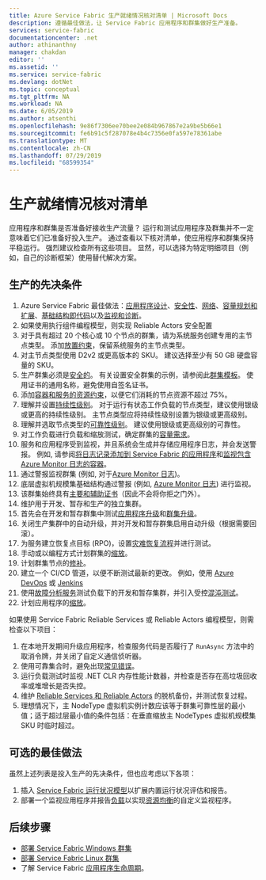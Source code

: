 ```yaml
---
title: Azure Service Fabric 生产就绪情况核对清单 | Microsoft Docs
description: 遵循最佳做法，让 Service Fabric 应用程序和群集做好生产准备。
services: service-fabric
documentationcenter: .net
author: athinanthny
manager: chakdan
editor: ''
ms.assetid: ''
ms.service: service-fabric
ms.devlang: dotNet
ms.topic: conceptual
ms.tgt_pltfrm: NA
ms.workload: NA
ms.date: 6/05/2019
ms.author: atsenthi
ms.openlocfilehash: 9e86f7306ee70bee2e084b967867e2a9be5b66e1
ms.sourcegitcommit: fe6b91c5f287078e4b4c7356e0fa597e78361abe
ms.translationtype: MT
ms.contentlocale: zh-CN
ms.lasthandoff: 07/29/2019
ms.locfileid: "68599354"
---
```

# <a name="production-readiness-checklist"></a>生产就绪情况核对清单

应用程序和群集是否准备好接收生产流量？ 运行和测试应用程序及群集并不一定意味着它们已准备好投入生产。 通过查看以下核对清单，使应用程序和群集保持平稳运行。 强烈建议检查所有这些项目。 显然，可以选择为特定明细项目（例如，自己的诊断框架）使用替代解决方案。


## <a name="prerequisites-for-production"></a>生产的先决条件
1. Azure Service Fabric 最佳做法：[应用程序设计](./service-fabric-best-practices-applications.md)、[安全性](./service-fabric-best-practices-security.md)、[网络](./service-fabric-best-practices-networking.md)、[容量规划和扩展](./service-fabric-best-practices-capacity-scaling.md)、[基础结构即代码](./service-fabric-best-practices-infrastructure-as-code.md)以及[监视和诊断](./service-fabric-best-practices-monitoring.md)。 
1. 如果使用执行组件编程模型，则实现 Reliable Actors 安全配置
1. 对于具有超过 20 个核心或 10 个节点的群集，请为系统服务创建专用的主节点类型。 添加[放置约束](service-fabric-cluster-resource-manager-advanced-placement-rules-placement-policies.md)，保留系统服务的主节点类型。
1. 对主节点类型使用 D2v2 或更高版本的 SKU。 建议选择至少有 50 GB 硬盘容量的 SKU。
1. 生产群集必须是[安全的](service-fabric-cluster-security.md)。 有关设置安全群集的示例，请参阅此[群集模板](https://github.com/Azure-Samples/service-fabric-cluster-templates/tree/master/7-VM-Windows-3-NodeTypes-Secure-NSG)。 使用证书的通用名称，避免使用自签名证书。
1. 添加[容器和服务的资源约束](service-fabric-resource-governance.md)，以便它们消耗的节点资源不超过 75%。 
1. 理解并设置[持续性级别](service-fabric-cluster-capacity.md#the-durability-characteristics-of-the-cluster)。 对于运行有状态工作负载的节点类型，建议使用银级或更高的持续性级别。 主节点类型应将持续性级别设置为银级或更高级别。
1. 理解并选取节点类型的[可靠性级别](service-fabric-cluster-capacity.md#the-reliability-characteristics-of-the-cluster)。 建议使用银级或更高级别的可靠性。
1. 对工作负载进行负载和缩放测试，确定群集的[容量需求](service-fabric-cluster-capacity.md)。 
1. 服务和应用程序受到监视，并且系统会生成并存储应用程序日志，并会发送警报。 例如, 请参阅[将日志记录添加到 Service Fabric 的应用程序](service-fabric-how-to-diagnostics-log.md)和[监视包含 Azure Monitor 日志的容器](service-fabric-diagnostics-oms-containers.md)。
1. 通过警报监视群集 (例如, 对于[Azure Monitor 日志](service-fabric-diagnostics-event-analysis-oms.md))。 
1. 底层虚拟机规模集基础结构通过警报 (例如, [Azure Monitor 日志](service-fabric-diagnostics-oms-agent.md)) 进行监视。
1. 该群集始终具有[主要和辅助证书](service-fabric-cluster-security-update-certs-azure.md)（因此不会将你拒之门外）。
1. 维护用于开发、暂存和生产的独立集群。 
1. 首先会在开发和暂存群集中测试[应用程序升级](service-fabric-application-upgrade.md)和[群集升级](service-fabric-tutorial-upgrade-cluster.md)。 
1. 关闭生产集群中的自动升级，并对开发和暂存群集启用自动升级（根据需要回滚）。 
1. 为服务建立恢复点目标 (RPO)，设置[灾难恢复流程](service-fabric-disaster-recovery.md)并进行测试。
1. 手动或以编程方式计划群集的[缩放](service-fabric-cluster-scaling.md)。
1. 计划群集节点的[修补](service-fabric-patch-orchestration-application.md)。 
1. 建立一个 CI/CD 管道，以便不断测试最新的更改。 例如，使用 [Azure DevOps](service-fabric-tutorial-deploy-app-with-cicd-vsts.md) 或 [Jenkins](service-fabric-cicd-your-linux-applications-with-jenkins.md)
1. 使用[故障分析服务](service-fabric-testability-overview.md)测试负载下的开发和暂存集群，并引入受控[混沌测试](service-fabric-controlled-chaos.md)。 
1. 计划应用程序的[缩放](service-fabric-concepts-scalability.md)。 


如果使用 Service Fabric Reliable Services 或 Reliable Actors 编程模型，则需检查以下项目：
1. 在本地开发期间升级应用程序，检查服务代码是否履行了 `RunAsync` 方法中的取消令牌，并关闭了自定义通信侦听器。
1. 使用可靠集合时，避免出现[常见错误](service-fabric-work-with-reliable-collections.md)。
1. 运行负载测试时监视 .NET CLR 内存性能计数器，并检查是否存在高垃圾回收率或堆增长是否失控。
1. 维护 [Reliable Services 和 Reliable Actors](service-fabric-reliable-services-backup-restore.md) 的脱机备份，并测试恢复过程。
1. 理想情况下，主 NodeType 虚拟机实例计数应该等于群集可靠性层的最小值；适于超过层最小值的条件包括：在垂直缩放主 NodeTypes 虚拟机规模集 SKU 时临时超过。

## <a name="optional-best-practices"></a>可选的最佳做法

虽然上述列表是投入生产的先决条件，但也应考虑以下各项：
1. 插入 [Service Fabric 运行状况模型](service-fabric-health-introduction.md)以扩展内置运行状况评估和报告。
1. 部署一个监视应用程序并报告[负载](service-fabric-cluster-resource-manager-metrics.md)以实现[资源均衡](service-fabric-cluster-resource-manager-balancing.md)的自定义监视程序。 


## <a name="next-steps"></a>后续步骤
* [部署 Service Fabric Windows 群集](service-fabric-tutorial-create-vnet-and-windows-cluster.md)
* [部署 Service Fabric Linux 群集](service-fabric-tutorial-create-vnet-and-linux-cluster.md)
* 了解 Service Fabric [应用程序生命周期](service-fabric-application-lifecycle.md)。
